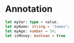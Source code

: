 # Annotation
```ts
let myVar: type = value;
let myName: string = "James";
let myAge: number = 34;
let isMoney: boolean = true
```